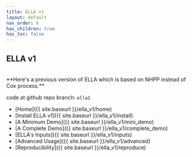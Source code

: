 ```yaml
---
title: ELLA v1
layout: default
nav_order: 6
has_children: true
has_toc: false
---
```


## ELLA v1

<br>
**Here's a previous version of ELLA which is based on NHPP instead of Cox process.**
<br>

code at github repo branch: `ella1`

- [Home]({{ site.baseurl }}/ella_v1/home)
- [Install ELLA v1]({{ site.baseurl }}/ella_v1/install)
- [A Minimum Demo]({{ site.baseurl }}/ella_v1/mini_demo)
- [A Complete Demo]({{ site.baseurl }}/ella_v1/complete_demo)
- [ELLA's Inputs]({{ site.baseurl }}/ella_v1/inputs)
- [Advanced Usage]({{ site.baseurl }}/ella_v1/advanced)
- [Reproducibility]({{ site.baseurl }}/ella_v1/reproduce)
